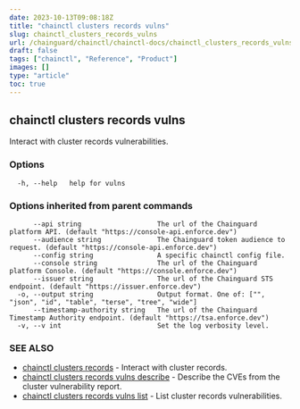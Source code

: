 ```yaml
---
date: 2023-10-13T09:08:18Z
title: "chainctl clusters records vulns"
slug: chainctl_clusters_records_vulns
url: /chainguard/chainctl/chainctl-docs/chainctl_clusters_records_vulns/
draft: false
tags: ["chainctl", "Reference", "Product"]
images: []
type: "article"
toc: true
---
```

## chainctl clusters records vulns

Interact with cluster records vulnerabilities.

### Options

```
  -h, --help   help for vulns
```

### Options inherited from parent commands

```
      --api string                   The url of the Chainguard platform API. (default "https://console-api.enforce.dev")
      --audience string              The Chainguard token audience to request. (default "https://console-api.enforce.dev")
      --config string                A specific chainctl config file.
      --console string               The url of the Chainguard platform Console. (default "https://console.enforce.dev")
      --issuer string                The url of the Chainguard STS endpoint. (default "https://issuer.enforce.dev")
  -o, --output string                Output format. One of: ["", "json", "id", "table", "terse", "tree", "wide"]
      --timestamp-authority string   The url of the Chainguard Timestamp Authority endpoint. (default "https://tsa.enforce.dev")
  -v, --v int                        Set the log verbosity level.
```

### SEE ALSO

* [chainctl clusters records](/chainguard/chainctl/chainctl-docs/chainctl_clusters_records/)	 - Interact with cluster records.
* [chainctl clusters records vulns describe](/chainguard/chainctl/chainctl-docs/chainctl_clusters_records_vulns_describe/)	 - Describe the CVEs from the cluster vulnerability report.
* [chainctl clusters records vulns list](/chainguard/chainctl/chainctl-docs/chainctl_clusters_records_vulns_list/)	 - List cluster records vulnerabilities.

